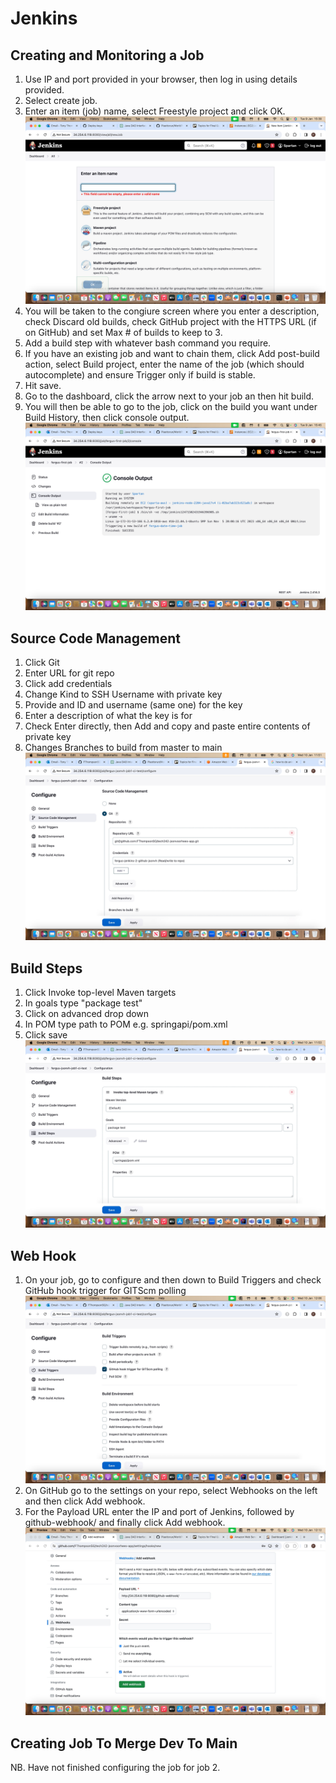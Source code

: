# Jenkins

## Creating and Monitoring a Job
1. Use IP and port provided in your browser, then log in using details provided.
2. Select create job.
3. Enter an item (job) name, select Freestyle project and click OK.
![Job Creation Screenshot](<../README_images/Job Creation Screenshot.jpg>)
4. You will be taken to the congiure screen where you enter a description, check Discard old builds, check GitHub project with the HTTPS URL (if on GitHub) and set Max # of builds to keep to 3.
5. Add a build step with whatever bash command you require.
6. If you have an existing job and want to chain them, click Add post-build action, select Build project, enter the name of the job (which should autocomplete) and ensure Trigger only if build is stable.
7. Hit save.
8. Go to the dashboard, click the arrow next to your job an then hit build.
9. You will then be able to go to the job, click on the build you want under Build History, then click console output.
![Job Console Output Screenshot](<../README_images/Job Console Output Screenshot.jpg>)

## Source Code Management
1. Click Git
2. Enter URL for git repo
3. Click add credentials
4. Change Kind to SSH Username with private key
5. Provide and ID and username (same one) for the key
6. Enter a description of what the key is for
7. Check Enter directly, then Add and copy and paste entire contents of private key
8. Changes Branches to build from master to main
![Source Code Management Screenshot](<../README_images/Jenkins Source Code Management Screenshot.jpg>)

## Build Steps
1. Click Invoke top-level Maven targets
2. In goals type "package test"
3. Click on advanced drop down
4. In POM type path to POM e.g. springapi/pom.xml
5. Click save
![Build Steps Screenshot](<../README_images/Jenkins Build Steps Screenshot.jpg>)

## Web Hook
1. On your job, go to configure and then down to Build Triggers and check GitHub hook trigger for GITScm polling
![Jenkins Webhook Configuration Screenshot](<../README_images/Jenkins Webhook Trigger Screenshot.jpg>)
2. On GitHub go to the settings on your repo, select Webhooks on the left and then click Add webhook.
3. For the Payload URL enter the IP and port of Jenkins, followed by github-webhook/ and finally click Add webhook.
![GitHub Webhook Configuration Screenshot](<../README_images/GitHub Webhook Config Screenshot.jpg>)

## Creating Job To Merge Dev To Main
NB. Have not finished configuring the job for job 2.